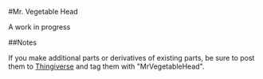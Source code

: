 #Mr. Vegetable Head

A work in progress

##Notes

If you make additional parts or derivatives of existing parts, be sure to 
post them to [Thingiverse](http://thingiverse.com) and tag them with
"MrVegetableHead".
